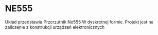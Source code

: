# NE555
Układ przedstawia Przerzutnik Ne555 W dyskretnej formie. Projekt jest na zaliczenie z konstrukcji urządzeń elektronicznych
